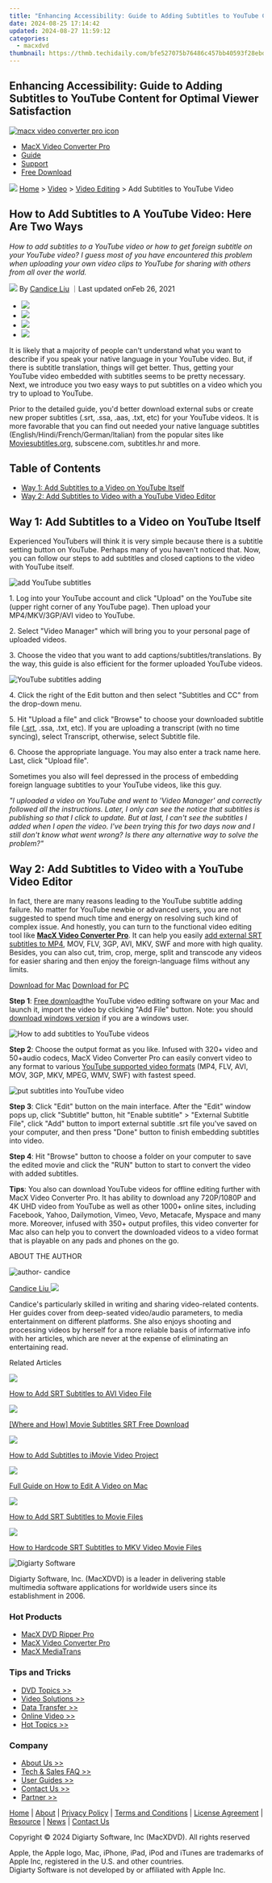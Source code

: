 ```yaml
---
title: "Enhancing Accessibility: Guide to Adding Subtitles to YouTube Content for Optimal Viewer Satisfaction"
date: 2024-08-25 17:14:42
updated: 2024-08-27 11:59:12
categories:
  - macxdvd
thumbnail: https://thmb.techidaily.com/bfe527075b76486c457bb40593f28ebdf4420fa39a7d079da9e7faa5dde71ba1.jpg
---
```


## Enhancing Accessibility: Guide to Adding Subtitles to YouTube Content for Optimal Viewer Satisfaction

[![macx video converter pro icon](https://www.macxdvd.com/mac-dvd-video-converter-how-to/../image-style/new-seo/icon11.png)](https://tools.techidaily.com/macxdvd/products/)

* [MacX Video Converter Pro](https://tools.techidaily.com/macxdvd/products/)
* [Guide](https://tools.techidaily.com/macxdvd/products/)
* [Support](https://tools.techidaily.com/macxdvd/products/)
* [Free Download](https://tools.techidaily.com/macxdvd/products/)



![](https://www.macxdvd.com/mac-dvd-video-converter-how-to/../image-style/new-seo/icon7.png) [Home](https://tools.techidaily.com/macxdvd/products/) \> [Video](https://tools.techidaily.com/macxdvd/products/) \> [Video Editing](https://tools.techidaily.com/macxdvd/products/) \> Add Subtitles to YouTube Video

## How to Add Subtitles to A YouTube Video: Here Are Two Ways 



_How to add subtitles to a YouTube video or how to get foreign subtitle on your YouTube video? I guess most of you have encountered this problem when uploading your own video clips to YouTube for sharing with others from all over the world._

![](https://www.macxdvd.com/mac-dvd-video-converter-how-to/../image-style/new-seo/icon6.png) By [Candice Liu](https://tools.techidaily.com/macxdvd/products/) ｜Last updated onFeb 26, 2021 

* [![](https://www.macxdvd.com/mac-dvd-video-converter-how-to/../image-style/new-seo/share-fa.jpg)](https://www.facebook.com/sharer/sharer.php?u=https://www.macxdvd.com/mac-dvd-video-converter-how-to/how-to-add-subtitles-to-a-youtube-video.htm)
* [![](https://www.macxdvd.com/mac-dvd-video-converter-how-to/../image-style/new-seo/share-tw.jpg)](https://twitter.com/intent/tweet?url=https://www.macxdvd.com/mac-dvd-video-converter-how-to/how-to-add-subtitles-to-a-youtube-video.htm)
* [![](https://www.macxdvd.com/mac-dvd-video-converter-how-to/../image-style/new-seo/share-email.jpg)](https://www.macxdvd.com/mac-dvd-video-converter-how-to/mailto:info@example.com?&subject=&body=https://www.macxdvd.com/mac-dvd-video-converter-how-to/how-to-add-subtitles-to-a-youtube-video.htm)
* [![](https://www.macxdvd.com/mac-dvd-video-converter-how-to/../image-style/new-seo/share-in.jpg)](https://www.linkedin.com/shareArticle?mini=true&url=https://www.macxdvd.com/mac-dvd-video-converter-how-to/how-to-add-subtitles-to-a-youtube-video.htm&title=&summary=https://www.macxdvd.com/mac-dvd-video-converter-how-to/crop-youtube-video.htm&source=)

 It is likely that a majority of people can't understand what you want to describe if you speak your native language in your YouTube video. But, if there is subtitle translation, things will get better. Thus, getting your YouTube video embedded with subtitles seems to be pretty necessary. Next, we introduce you two easy ways to put subtitles on a video which you try to upload to YouTube.

Prior to the detailed guide, you'd better download external subs or create new proper subtitles (.srt, .ssa, .aas, .txt, etc) for your YouTube videos. It is more favorable that you can find out needed your native language subtitles (English/Hindi/French/German/Italian) from the popular sites like [Moviesubtitles.org](http://www.moviesubtitles.org/), subscene.com, subtitles.hr and more.

## Table of Contents

* [Way 1: Add Subtitles to a Video on YouTube Itself](https://tools.techidaily.com/macxdvd/products/)
* [Way 2: Add Subtitles to Video with a YouTube Video Editor](https://tools.techidaily.com/macxdvd/products/)

## Way 1: Add Subtitles to a Video on YouTube Itself

Experienced YouTubers will think it is very simple because there is a subtitle setting button on YouTube. Perhaps many of you haven't noticed that. Now, you can follow our steps to add subtitles and closed captions to the video with YouTube itself.

![add YouTube subtitles](https://www.macxdvd.com/mac-dvd-video-converter-how-to/article-image/youtube-add-subtitle-1.jpg)

1\. Log into your YouTube account and click "Upload" on the YouTube site (upper right corner of any YouTube page). Then upload your MP4/MKV/3GP/AVI video to YouTube.

2\. Select "Video Manager" which will bring you to your personal page of uploaded videos.

3\. Choose the video that you want to add captions/subtitles/translations. By the way, this guide is also efficient for the former uploaded YouTube videos. 

![YouTube subtitles adding](https://www.macxdvd.com/mac-dvd-video-converter-how-to/article-image/youtube-subtitles-add.jpg)

4\. Click the right of the Edit button and then select "Subtitles and CC" from the drop-down menu.

 5\. Hit "Upload a file" and click "Browse" to choose your downloaded subtitle file ([.srt](https://tools.techidaily.com/macxdvd/products/), .ssa, .txt, etc). If you are uploading a transcript (with no time syncing), select Transcript, otherwise, select Subtitle file. 

6\. Choose the appropriate language. You may also enter a track name here. Last, click "Upload file".

Sometimes you also will feel depressed in the process of embedding foreign language subtitles to your YouTube videos, like this guy.

_"I uploaded a video on YouTube and went to 'Video Manager' and correctly followed all the instructions. Later, I only can see the notice that subtitles is publishing so that I click to update. But at last, I can't see the subtitles I added when I open the video. I've been trying this for two days now and I still don't know what went wrong? Is there any alternative way to solve the problem?"_

## Way 2: Add Subtitles to Video with a YouTube Video Editor

In fact, there are many reasons leading to the YouTube subtitle adding failure. No matter for YouTube newbie or advanced users, you are not suggested to spend much time and energy on resolving such kind of complex issue. And honestly, you can turn to the functional video editing tool like [**MacX Video Converter Pro**](https://tools.techidaily.com/macxdvd/products/). It can help you easily [add external SRT subtitles to MP4](https://tools.techidaily.com/macxdvd/products/), MOV, FLV, 3GP, AVI, MKV, SWF and more with high quality. Besides, you can also cut, trim, crop, merge, split and transcode any videos for easier sharing and then enjoy the foreign-language films without any limits. 

[Download for Mac](https://tools.techidaily.com/macxdvd/products/) [Download for PC](https://tools.techidaily.com/macxdvd/products/) 

**Step 1**: [Free download](https://tools.techidaily.com/macxdvd/products/)the YouTube video editing software on your Mac and launch it, import the video by clicking "Add File" button. Note: you should [download windows version](https://tools.techidaily.com/macxdvd/products/) if you are a windows user.

![How to add subtitles to YouTube videos](https://www.macxdvd.com/mac-dvd-video-converter-how-to/article-image/zxh-mdrp-110701.jpg)

**Step 2**: Choose the output format as you like. Infused with 320+ video and 50+audio codecs, MacX Video Converter Pro can easily convert video to any format to various [YouTube supported video formats](https://tools.techidaily.com/macxdvd/products/) (MP4, FLV, AVI, MOV, 3GP, MKV, MPEG, WMV, SWF) with fastest speed.

![put subtitles into YouTube video](https://www.macxdvd.com/mac-dvd-video-converter-how-to/article-image/add-subtitle.jpg)

**Step 3**: Click "Edit" button on the main interface. After the "Edit" window pops up, click "Subtitle" button, hit "Enable subtitle" > "External Subtitle File", click "Add" button to import external subtitle .srt file you've saved on your computer, and then press "Done" button to finish embedding subtitles into video.

**Step 4**: Hit "Browse" button to choose a folder on your computer to save the edited movie and click the "RUN" button to start to convert the video with added subtitles. 

**Tips**: You also can download YouTube videos for offline editing further with MacX Video Converter Pro. It has ability to download any 720P/1080P and 4K UHD video from YouTube as well as other 1000+ online sites, including Facebook, Yahoo, Dailymotion, Vimeo, Vevo, Metacafe, Myspace and many more. Moreover, infused with 350+ output profiles, this video converter for Mac also can help you to convert the downloaded videos to a video format that is playable on any pads and phones on the go.

ABOUT THE AUTHOR

![author- candice](https://www.macxdvd.com/mac-dvd-video-converter-how-to/../image-style/new-seo/candice.png) 

[Candice Liu ![](https://www.macxdvd.com/mac-dvd-video-converter-how-to/../image-style/new-seo/share-in1.jpg)](https://www.linkedin.com/in/candice-liu-444483a3/) 

Candice's particularly skilled in writing and sharing video-related contents. Her guides cover from deep-seated video/audio parameters, to media entertainment on different platforms. She also enjoys shooting and processing videos by herself for a more reliable basis of informative info with her articles, which are never at the expense of eliminating an entertaining read.



Related Articles

![](https://www.macxdvd.com/mac-dvd-video-converter-how-to/../image-style/new-seo/pic7.jpg)

[How to Add SRT Subtitles to AVI Video File](https://tools.techidaily.com/macxdvd/products/)

![](https://www.macxdvd.com/mac-dvd-video-converter-how-to/../image-style/new-seo/pic6.jpg)

[\[Where and How\] Movie Subtitles SRT Free Download](https://tools.techidaily.com/macxdvd/products/)

![](https://www.macxdvd.com/mac-dvd-video-converter-how-to/../image-style/new-seo/pic5.jpg)

[How to Add Subtitles to iMovie Video Project](https://tools.techidaily.com/macxdvd/products/) 

![](https://www.macxdvd.com/mac-dvd-video-converter-how-to/../image-style/new-seo/pic4.jpg)

[Full Guide on How to Edit A Video on Mac](https://tools.techidaily.com/macxdvd/products/) 

![](https://www.macxdvd.com/mac-dvd-video-converter-how-to/../image-style/new-seo/pic3.jpg)

[How to Add SRT Subtitles to Movie Files](https://tools.techidaily.com/macxdvd/products/) 

![](https://www.macxdvd.com/mac-dvd-video-converter-how-to/../image-style/new-seo/pic2.jpg)

[How to Hardcode SRT Subtitles to MKV Video Movie Files](https://tools.techidaily.com/macxdvd/products/) 



![Digiarty Software](https://www.macxdvd.com/mac-dvd-video-converter-how-to/../icon/logo.png) 

Digiarty Software, Inc. (MacXDVD) is a leader in delivering stable multimedia software applications for worldwide users since its establishment in 2006.

### Hot Products

* [MacX DVD Ripper Pro](https://tools.techidaily.com/macxdvd/products/)
* [MacX Video Converter Pro](https://tools.techidaily.com/macxdvd/products/)
* [MacX MediaTrans](https://tools.techidaily.com/macxdvd/products/)

### Tips and Tricks

* [DVD Topics >>](https://tools.techidaily.com/macxdvd/products/)
* [Video Solutions >>](https://tools.techidaily.com/macxdvd/products/)
* [Data Transfer >>](https://tools.techidaily.com/macxdvd/products/)
* [Online Video >>](https://tools.techidaily.com/macxdvd/products/)
* [Hot Topics >>](https://tools.techidaily.com/macxdvd/products/)

### Company

* [About Us >>](https://tools.techidaily.com/macxdvd/products/)
* [Tech & Sales FAQ >>](https://tools.techidaily.com/macxdvd/products/)
* [User Guides >>](https://tools.techidaily.com/macxdvd/products/)
* [Contact Us >>](https://tools.techidaily.com/macxdvd/products/)
* [Partner >>](https://tools.techidaily.com/macxdvd/products/)



[Home](https://tools.techidaily.com/macxdvd/products/) | [About](https://tools.techidaily.com/macxdvd/products/) | [Privacy Policy](https://tools.techidaily.com/macxdvd/products/) | [Terms and Conditions](https://tools.techidaily.com/macxdvd/products/) | [License Agreement](https://tools.techidaily.com/macxdvd/products/) | [Resource](https://tools.techidaily.com/macxdvd/products/) | [News](https://tools.techidaily.com/macxdvd/products/) | [Contact Us](https://tools.techidaily.com/macxdvd/products/)

Copyright © 2024 Digiarty Software, Inc (MacXDVD). All rights reserved

Apple, the Apple logo, Mac, iPhone, iPad, iPod and iTunes are trademarks of Apple Inc, registered in the U.S. and other countries.  
 Digiarty Software is not developed by or affiliated with Apple Inc.

<ins class="adsbygoogle"
     style="display:block"
     data-ad-format="autorelaxed"
     data-ad-client="ca-pub-7571918770474297"
     data-ad-slot="1223367746"></ins>



<ins class="adsbygoogle"
     style="display:block"
     data-ad-client="ca-pub-7571918770474297"
     data-ad-slot="8358498916"
     data-ad-format="auto"
     data-full-width-responsive="true"></ins>
